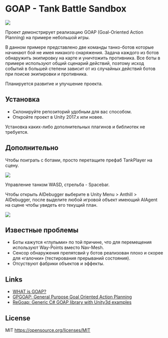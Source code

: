 # GOAP - Tank Battle Sandbox

![](https://github.com/AntKarlov/GOAP/blob/master/Assets/Graphics/goap_pic.gif)

Проект демонстрирует реализацию GOAP (Goal-Oriented Action Planning) на примере небольшой игры.

В данном примере представлено две команды танко-ботов которые начинают бой не имея никакого снаряжения. Задача каждого из ботов обнаружить экипировку на карте и уничтожить противника. Все боты в примере используют общий сценарий действий, поэтому исход событий в большей степени зависит от из случайных действий ботов при поиске экипировки и противника.

Планируется развитие и улучшение проекта.

## Установка

* Склонируйте репозиторий удобным для вас способом.
* Откройте проект в Unity 2017.x или новее.

Установка каких-либо дополнительных плагинов и библиотек не требуется.

## Дополнительно

Чтобы поиграть с ботами, просто перетащите префаб TankPlayer на сцену.

![](https://github.com/AntKarlov/GOAP/blob/master/Assets/Graphics/tank_player.gif)

Управление танком WASD, стрельба - Spacebar.

Чтобы открыть AIDebugger выберите в Unity Menu > Anthill > AIDebugger, после выделите
любой игровой объект имеющий AIAgent на сцене чтобы увидеть его текущий план.

![](https://github.com/AntKarlov/GOAP/blob/master/Assets/Graphics/goap_pic.gif)

## Известные проблемы

* Боты кажутся «глупыми» по той причине, что для перемещения используют Way-Points вместо Nav-Mesh.
* Сенсор обнаружения препятсвий у ботов реализован плохо и скорее для «галочки» (тестирования прерываний состояния).
* Отсуствуют фабрики объектов и эффекты.

## Links

* [WHAT is GOAP?](http://alumni.media.mit.edu/~jorkin/goap.html)
* [GPGOAP: General Purpose Goal Oriented Action Planning](https://github.com/stolk/GPGOAP)
* [ReGoap: Generic C# GOAP library with Unity3d examples](https://github.com/luxkun/ReGoap)

## License

MIT https://opensource.org/licenses/MIT
